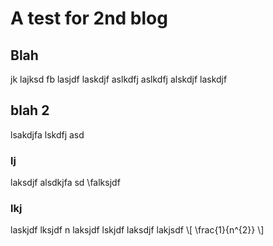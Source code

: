 # A test for 2nd blog
## Blah
jk lajksd fb lasjdf laskdjf aslkdfj 
aslkdfj alskdjf laskdjf 
## blah 2
lsakdjfa lskdfj asd
### lj
laksdjf alsdkjfa sd
\falksjdf 
### lkj
laskjdf  lksjdf n
laksjdf  lskjdf 
laksdjf lakjsdf 
\\[ \frac{1}{n^{2}} \\]

